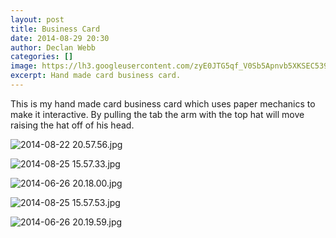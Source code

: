 ```yaml
---
layout: post
title: Business Card
date: 2014-08-29 20:30
author: Declan Webb
categories: []
image: https://lh3.googleusercontent.com/zyE0JTG5qf_V0Sb5Apnvb5XKSEC539vNvUWBwUl3R8Gvaz6ZYdD8-OJYUyA14zu5f5F-VD48yLOQr4OwZkYgEgiDZMP8yI4VbDUtC196S1AOWxGW3ZZQ5f7fNahI4PGxzAy1odZcx2hJ3QWuDSyZX6ZqpU-lgBfN6-0rh7mdQbuYSc3b30XMdGPfV0W-aDptbtRDy5pTFezHjc4RO7RPX0EvCSZtVbivQ4-1v-EaGcQyQItldl1NkJlfjpXoYQAUKxdA4AKt70ywsyWXa71chfwz0u-FLubPdd8A9_nOk5zi2dvrCpibVc8cAmdfuLqyn-aXAQJdWCi3xv0yGkz5O0sTZ4asE0CH6kZXqsA-oUwjfHtkgH6rXi3gGQfy-x1Rrq7GDPHw78_fXZ9rZz6n-I8bSMShu4TMI_5DCTMsNx07YAgaHPX8R_XAIzRbepOj_gFxdz6aZnPrekpr2RzlId81X4coSTcHYaAoT-SfSLfkCfefDkLWQzL-QVRMymsVKNFe_Hx6PZ6o_mE7Gu1MM8KfQk1_77Pc9Al70Wv1T7YIBS47S9lyguurXFm6uwNSvz7ogi-i7KFh_gv1jfmPV2Z9elRf6DYi2jsUPk97p64eo7YCRAUC4Q=s1000
excerpt: Hand made card business card.
---
```

This is my hand made card business card which uses paper mechanics to make it interactive. By pulling the tab the arm with the top hat will move raising the hat off of his head.

![2014-08-22 20.57.56.jpg](https://lh3.googleusercontent.com/epQKbfhIlQ1w4NXeWozzkfJUoVccdakv8yAxOJfQWxpPdmuCKJYwpIq4KpDjL_3wRbp5kTfVK7joUerhylfPpj9bWP33Y1uScCTJTe08nXy9g3yQu7DCxwdq6zPiD2bD266uDbrbzcbPn9jj55IsoA6UyrNxtjwYGY2GCNB-WG-8wpuYZ9qGTbbWOXVFqdnCgLX4X3LQAwR14SmU7hdFeTdryUhOOuCde4vxUMALsCCk-VE8-Nqb-UeY7T-F82NDV1sYZpmtJvH1uzX0jt9gAvLuJD2eBZ1GVF3n3JtSbrGM8EHmZwNN1CsDckckzZMk1mvqvZit7TxxdbGP2VWcX_td_Sxkr5b2TXk7eg4BJwJaKzFkdOOlnF34Nvmcy_d0jkpQv-64tBwqObNoG04De0r0U5dpyOQ2TwhH9xmMuvRDRbf_v_V3S0FhJR_ylaHRsL1zQ3AQqPO7R1TiBH0U5GA4bcvD_yhTaj-OXxt3px2A5P5v3vyZtgohEZzGjJQos4viOPvhjexfrBzZKW1AGzRtmsV7J9OKeLP1pH9hjcnE3dPgvJK3VP4xqzPWPHiP0Xpn4efhTrKQxg_KiJNOHk4GTUIrRoYv5M9fPcIkfMUQ2aoIXCzTUQ=s1000)

![2014-08-25 15.57.33.jpg](https://drive.google.com/uc?id=0B8DmHQsoX0WjQkxrZ01tX3FwX0k)

![2014-06-26 20.18.00.jpg](https://lh3.googleusercontent.com/j0JAvkaZXOMll6mmxSGLTCwsrVFQljoCETqrZIDcqZRClxNKn5-KSGc_o1gdAL3KF7H9jMVXU8qRyIpk0VCiR-5FLTcHo0v3cyVXnHwsohq3kQ5BLXzdxsTknZNn3eGpakiR7JPxvAxI0v4XxW-q8bmzZyk29q_9lcUpYSq_ak7bKRnb5lNZd25SrK66Dk0U4RyPLoGfT04gtNPs74ZTjR2QRgAJREd3esIRpRGT1G4prej0R8r4BTvbmoGLiObixA97CZj4_lt5ULKahJSQVdQmj2dYNVCtix0kdf6P7YgmV0gAX9yGwJwN6MuqamwIN9iUzlvkUn-TyNr8PcU5b1inPYwaVeVgXayJbQl2y9aTnA8CraSpSIhY4Cj8GskVZOiuHL1nLon38FlU_LZ2T9O0fEFjRH_5yVJr5KuyqOY2GOZ3oOd8Qcj9eyYaGgaeyZcDPDWKAUDxdVntJC7M-TMH01UJVYilXCBzo1gBGK6O4vzgx1eaDBFgHohqiiX-UuEMAGk6O3dkDfRnh5r8elLENet0v3Ykp4N_cqHxvSrMC0Clau9gNuW2vcJcruXBwI6MtwDaMWwQOGfADFNmokztI9YE_u26dGxEVTq2Mkakn8BtemyxUA=s1000)

![2014-08-25 15.57.53.jpg](https://lh3.googleusercontent.com/z0kuNzS9yucTsc2oFFgVVYi7n3YJTskteT4BADBLp91pym54rQb2OvEF-NeRXCrwtButnVUTkaneRxMsHyiWaTeX_Pm2d0d07HB6XmNrahKy48k32pWQ-M-XH-cKBaEtudCphue1QcY1oLRJaw33X5Dp3bdTkwPGgViZ2pnvEQK5cb2hOpJorSD3HvtJScK7Zxeu4qShspY9Io17hGyc-sRLig98N62jTPQ2vr4NUSwbcgf0F6h_t95xUgFZ0gES-_Deebci1UbJxJskT1acpAlkKrXOlC1rgWdJcXBgGDDDMqLL7PExKkjJnJUxnRUEjlg4bl8PF2uyr47PLBpzgsZ-Qg_Y6kvTSfXzNfS2c8Qy_VDsLJ9XamDACMT-gHIDLjSiZzamNH2YhbugtfQwDfjdJm9t0H_Gu1J-CkzKUiCuMQYocM0NC5nSqpvfvE5pjnY7eT_Zmo4OgvVgZzqQlL60VEWK27ol1n5sQHRzhsUcd-4oJfq4ndLhnhrWUlL7GY0E69wXJjogS2ynALKfGOiSfZ2pKODgs_ArhNAmi0WLZdUqvIIhjxeDQYqmgDLGu5Bql7UV40907GBDbruQNe7CeME9qOZvmRkf4Gvt9tY5_rKTbw=s1000)

![2014-06-26 20.19.59.jpg](https://lh3.googleusercontent.com/0r2ED5fXEN-mTNyKlfPKlrkcyfdj_FxwtqbNJVTnMIPoXfD7fHFwxZ1aXVuql_3oZoxWdk5imAG2bBneCIKeEDPlk0PwuotWqyuVqtomyV_SMPOPi-jQqITVIxSiXNCENy5Dre8taac7Zn_K47I8zHiUdLrpJfe3knmjVWoOmiSm1XhTyOZR3auWkxqhSa9tuks6yByzKiMBogRu2FpN9kTNXLrQ_rqVy25I-1jK6d_nhPeq2DsG2YjgT3KIei7E-Dco0DKWriRW_rYA79XX5RqV7LBlAZP9yyhv153HImGL2bP8rnOmOL6DPwa_mBrenD6TS9LMYUFXi96-JRofUA8URXTFSs8slckwFT7MbMjmLLcjvJnSJ7clhW5mfb7N0EQ8aMwr2udzf5Cf5ipDazB0sEZPpY9RJk-Ff7CSKxim2qk0qCCPa7NiRj1BXlBiCdONVTHcuA2KNzpGt6dOTbhI8SOmm-hU80f5bbzJz0NqtFp2YnOt_2chmvokIQT-s78mnwalICs7ndDUeJXXrfElBiLgxDVzn0a9WzUyUanRjJGI8_1ktsXiBgVRF8SW2D6JSI9XtV2EU7vf1pni6IWtmijMKEDpWDLFqIRguyAy88TA547Hqg=s1000)
